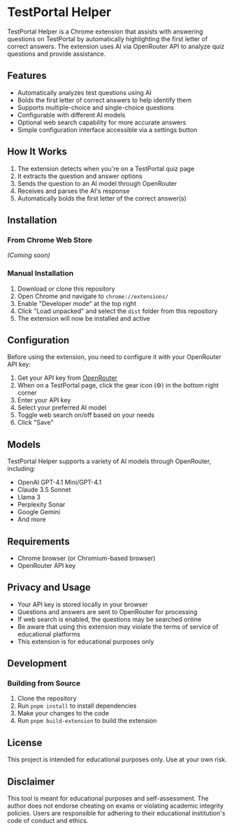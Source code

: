 # TestPortal Helper

TestPortal Helper is a Chrome extension that assists with answering questions on TestPortal by automatically highlighting the first letter of correct answers. The extension uses AI via OpenRouter API to analyze quiz questions and provide assistance.

## Features

- Automatically analyzes test questions using AI
- Bolds the first letter of correct answers to help identify them
- Supports multiple-choice and single-choice questions
- Configurable with different AI models
- Optional web search capability for more accurate answers
- Simple configuration interface accessible via a settings button

## How It Works

1. The extension detects when you're on a TestPortal quiz page
2. It extracts the question and answer options
3. Sends the question to an AI model through OpenRouter
4. Receives and parses the AI's response
5. Automatically bolds the first letter of the correct answer(s)

## Installation

### From Chrome Web Store

_(Coming soon)_

### Manual Installation

1. Download or clone this repository
2. Open Chrome and navigate to `chrome://extensions/`
3. Enable "Developer mode" at the top right
4. Click "Load unpacked" and select the `dist` folder from this repository
5. The extension will now be installed and active

## Configuration

Before using the extension, you need to configure it with your OpenRouter API key:

1. Get your API key from [OpenRouter](https://openrouter.ai/keys)
2. When on a TestPortal page, click the gear icon (⚙️) in the bottom right corner
3. Enter your API key
4. Select your preferred AI model
5. Toggle web search on/off based on your needs
6. Click "Save"

## Models

TestPortal Helper supports a variety of AI models through OpenRouter, including:

- OpenAI GPT-4.1 Mini/GPT-4.1
- Claude 3.5 Sonnet
- Llama 3
- Perplexity Sonar
- Google Gemini
- And more

## Requirements

- Chrome browser (or Chromium-based browser)
- OpenRouter API key

## Privacy and Usage

- Your API key is stored locally in your browser
- Questions and answers are sent to OpenRouter for processing
- If web search is enabled, the questions may be searched online
- Be aware that using this extension may violate the terms of service of educational platforms
- This extension is for educational purposes only

## Development

### Building from Source

1. Clone the repository
2. Run `pnpm install` to install dependencies
3. Make your changes to the code
4. Run `pnpm build-extension` to build the extension

## License

This project is intended for educational purposes only. Use at your own risk.

## Disclaimer

This tool is meant for educational purposes and self-assessment. The author does not endorse cheating on exams or violating academic integrity policies. Users are responsible for adhering to their educational institution's code of conduct and ethics.
